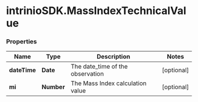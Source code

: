 # intrinioSDK.MassIndexTechnicalValue

### Properties
Name | Type | Description | Notes
------------ | ------------- | ------------- | -------------
**dateTime** | **Date** | The date_time of the observation | [optional] 
**mi** | **Number** | The Mass Index calculation value | [optional] 


